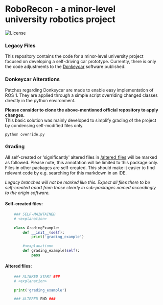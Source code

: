 # RoboRecon - a minor-level university robotics project

![License](https://img.shields.io/badge/license-MIT-green)

### Legacy Files
This repository contains the code for a minor-level university project focused on developing a self-driving car prototype.
Currently, there is only the code adjustments to the [Donkeycar](https://github.com/autorope/donkeycar) software published.

### Donkeycar Alterations
Patches regarding Donkeycar are made to enable easy implementation of ROS 1.
They are applied through a simple script overriding changed classes directly in the python environment.</p>
**Please consider to clone the above-mentioned official repository to apply changes.**<br/>
This basic solution was mainly developed to simplify grading of the project by condensing self-modified files only.

````shell
python override.py
````

### Grading
All self-created or 'significantly' altered files in [/altered_files](https://github.com/ArcticAkuma/roboRecon/tree/main/altered_files) will be marked as followed.
Please note, this annotation will be limited to this package only. Files in other packages are self-created.
This should make it easier to find relevant code by e.g. searching for this markdown in an IDE.</p>
*Legacy branches will not be marked like this. Expect all files there to be self-created 
apart from those clearly in sub-packages named accordingly to the origin software.*

#### Self-created files:
````python
    ### SELF-MAINTAINED
    # <explanation>
    
    class GradingExample:
        def __init__(self):
            print('grading_example')
        
        #<explanation>
        def grading_example(self):
            pass
````
#### Altered files:
````python
    ### ALTERED START ###
    # <explanation>
    
    print('grading_example')

    ### ALTERED END ###
````
